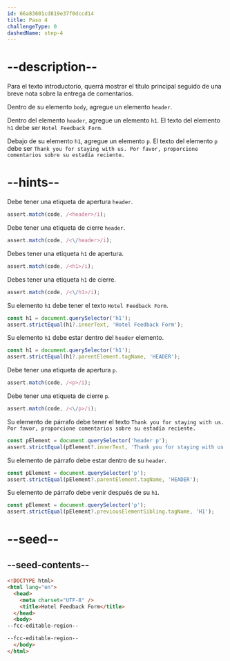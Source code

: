 ```yaml
---
id: 66a83601cd819e37f0dccd14
title: Paso 4
challengeType: 0
dashedName: step-4
---
```


# --description--

Para el texto introductorio, querrá mostrar el título principal seguido de una breve nota sobre la entrega de comentarios.

Dentro de su elemento `body`, agregue un elemento `header`.

Dentro del elemento `header`, agregue un elemento `h1`. El texto del elemento `h1` debe ser `Hotel Feedback Form`.

Debajo de su elemento `h1`, agregue un elemento `p`. El texto del elemento `p` debe ser `Thank you for staying with us. Por favor, proporcione comentarios sobre su estadía reciente.`

# --hints--

Debe tener una etiqueta de apertura `header`.

```js
assert.match(code, /<header>/i);
```

Debe tener una etiqueta de cierre `header`.

```js
assert.match(code, /<\/header>/i);
```

Debes tener una etiqueta `h1` de apertura.

```js
assert.match(code, /<h1>/i);
```

Debes tener una etiqueta `h1` de cierre.

```js
assert.match(code, /<\/h1>/i);
```

Su elemento `h1` debe tener el texto `Hotel Feedback Form`.

```js
const h1 = document.querySelector('h1');
assert.strictEqual(h1?.innerText, 'Hotel Feedback Form');
```

Su elemento `h1` debe estar dentro del `header` elemento.

```js
const h1 = document.querySelector('h1');
assert.strictEqual(h1?.parentElement.tagName, 'HEADER');
```

Debe tener una etiqueta de apertura `p`.

```js
assert.match(code, /<p>/i);
```

Debe tener una etiqueta de cierre `p`.

```js
assert.match(code, /<\/p>/i);
```

Su elemento de párrafo debe tener el texto `Thank you for staying with us. Por favor, proporcione comentarios sobre su estadía reciente.`

```js
const pElement = document.querySelector('header p');
assert.strictEqual(pElement?.innerText, 'Thank you for staying with us. Please provide feedback on your recent stay.');
```

Su elemento de párrafo debe estar dentro de su `header`.

```js
const pElement = document.querySelector('p');
assert.strictEqual(pElement?.parentElement.tagName, 'HEADER');
```

Su elemento de párrafo debe venir después de su `h1`.

```js
const pElement = document.querySelector('p');
assert.strictEqual(pElement?.previousElementSibling.tagName, 'H1');
```


# --seed--

## --seed-contents--

```html
<!DOCTYPE html>
<html lang="en">
  <head>
    <meta charset="UTF-8" />
    <title>Hotel Feedback Form</title>
  </head>
  <body>
--fcc-editable-region--

--fcc-editable-region--
  </body>
</html>
```
